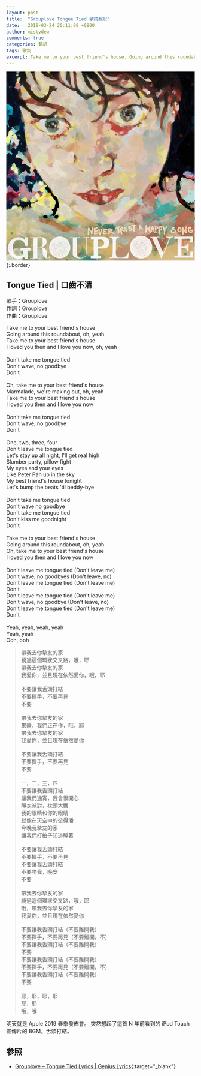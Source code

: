 ```yaml
---
layout: post
title:  "Grouplove Tongue Tied 歌詞翻訳"
date:   2019-03-24 20:11:09 +0800
author: mistydew
comments: true
categories: 翻訳
tags: 歌詞
excerpt: Take me to your best friend's house. Going around this roundabout, oh, yeah. Take me to your best friend's house. I loved you then and I love you now, oh, yeah.
---
```

![NEVER TRUST A HAPPY SONG](/images/cover/misc/NEVER%20TRUST%20A%20HAPPY%20SONG.jpg){:.border}

## Tongue Tied | 口齒不清

歌手：Grouplove<br>
作詞：Grouplove<br>
作曲：Grouplove

<div class="lyric-original">
<p>
Take me to your best friend's house<br>
Going around this roundabout, oh, yeah<br>
Take me to your best friend's house<br>
I loved you then and I love you now, oh, yeah<br>
<br>
Don't take me tongue tied<br>
Don't wave, no goodbye<br>
Don't<br>
<br>
Oh, take me to your best friend's house<br>
Marmalade, we're making out, oh, yeah<br>
Take me to your best friend's house<br>
I loved you then and I love you now<br>
<br>
Don't take me tongue tied<br>
Don't wave, no goodbye<br>
Don't<br>
<br>
One, two, three, four<br>
Don't leave me tongue tied<br>
Let's stay up all night, I'll get real high<br>
Slumber party, pillow fight<br>
My eyes and your eyes<br>
Like Peter Pan up in the sky<br>
My best friend's house tonight<br>
Let's bump the beats 'til beddy-bye<br>
<br>
Don't take me tongue tied<br>
Don't wave no goodbye<br>
Don't take me tongue tied<br>
Don't kiss me goodnight<br>
Don't<br>
<br>
Take me to your best friend's house<br>
Going around this roundabout, oh, yeah<br>
Oh, take me to your best friend's house<br>
I loved you then and I love you now<br>
<br>
Don't leave me tongue tied (Don't leave me)<br>
Don't wave, no goodbyes (Don't leave, no)<br>
Don't leave me tongue tied (Don't leave me)<br>
Don't<br>
Don't leave me tongue tied (Don't leave me)<br>
Don't wave, no goodbye (Don't leave, no)<br>
Don't leave me tongue tied (Don't leave me)<br>
Don't<br>
<br>
Yeah, yeah, yeah, yeah<br>
Yeah, yeah<br>
Ooh, ooh
</p>
</div>

<div class="lyric-translation">
<blockquote>
帶我去你摯友的家<br>
繞過這個環狀交叉路，哦，耶<br>
帶我去你摯友的家<br>
我愛你，並且現在依然愛你，哦，耶<br>
<br>
不要讓我舌頭打結<br>
不要揮手，不要再見<br>
不要<br>
<br>
帶我去你摯友的家<br>
果醬，我們正在作，哦，耶<br>
帶我去你摯友的家<br>
我愛你，並且現在依然愛你<br>
<br>
不要讓我舌頭打結<br>
不要揮手，不要再見<br>
不要<br>
<br>
一，二，三，四<br>
不要讓我舌頭打結<br>
讓我們通宵，我會很開心<br>
睡衣派對，枕頭大戰<br>
我的眼睛和你的眼睛<br>
就像在天空中的彼得潘<br>
今晚我摯友的家<br>
讓我們打拍子知道睡著<br>
<br>
不要讓我舌頭打結<br>
不要揮手，不要再見<br>
不要讓我舌頭打結<br>
不要吻我，晚安<br>
不要<br>
<br>
帶我去你摯友的家<br>
繞過這個環狀交叉路，哦，耶<br>
哦，帶我去你摯友的家<br>
我愛你，並且現在依然愛你<br>
<br>
不要讓我舌頭打結（不要離開我）<br>
不要揮手，不要再見（不要離開，不）<br>
不要讓我舌頭打結（不要離開我）<br>
不要<br>
不要讓我舌頭打結（不要離開我）<br>
不要揮手，不要再見（不要離開，不）<br>
不要讓我舌頭打結（不要離開我）<br>
不要<br>
<br>
耶，耶，耶，耶<br>
耶，耶<br>
哦，哦
</blockquote>
</div>

明天就是 Apple 2019 春季發佈會。
突然想起了這首 N 年前看到的 iPod Touch 宣傳片的 BGM，舌頭打結。

## 参照

* [Grouplove – Tongue Tied Lyrics \| Genius Lyrics](https://genius.com/Grouplove-tongue-tied-lyrics){:target="_blank"}

